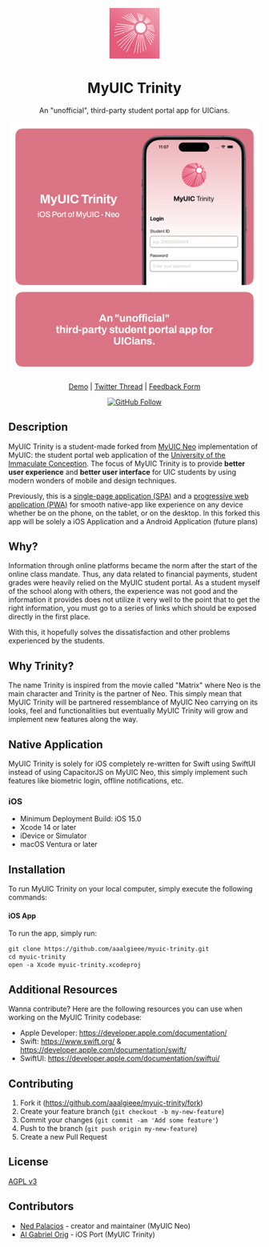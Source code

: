 <div align="center">
  <p><img width="20%" src="./_myuic-neo-web/resources/icon-square.jpg" /></p>
  <h1>MyUIC Trinity</h1>
  <p>An "unofficial", third-party student portal app for UICians.</p>
  <p><img src="https://github.com/aaalgieee/myuic-trinity/blob/master/ios/resources/myuic-trinity.png?raw=true" /></p>

[Demo](https://myuic.nedpals.xyz) |
[Twitter Thread](https://twitter.com/npned/status/1508455998234587140?s=20&t=_ApTg0r4DMKFbSM8QWeqnA) |
[Feedback Form](https://forms.gle/XnE2XuEGi9FdcYt5A)



[![GitHub Follow](https://img.shields.io/github/followers/aaalgieee?style=social&logo=github)](https://github.com/aaalgieee)
</div>

## Description
MyUIC Trinity is a student-made forked from [MyUIC Neo](github.com/nedpals/myuic-neo) implementation of MyUIC: the student portal web application of the [University of the Immaculate Conception](https://uic.edu.ph). The focus of MyUIC Trinity is to provide **better user experience** and **better user interface** for UIC students by using modern wonders of mobile and design techniques.

Previously, this is a [single-page application (SPA)](https://en.wikipedia.org/wiki/Single-page_application) and a [progressive web application (PWA)](https://web.dev/what-are-pwas/) for smooth native-app like experience on any device whether be on the phone, on the tablet, or on the desktop. In this forked this app will be solely a iOS Application and a Android Application (future plans)

## Why?
Information through online platforms became the norm after the start of the online class mandate. Thus, any data related to financial payments, student grades were heavily relied on the MyUIC student portal. As a student myself of the school along with others, the experience was not good and the information it provides does not utilize it very well to the point that to get the right information, you must go to a series of links which should be exposed directly in the first place.

With this, it hopefully solves the dissatisfaction and other problems experienced by the students.

## Why Trinity?
The name Trinity is inspired from the movie called "Matrix" where Neo is the main character and Trinity is the partner of Neo. This simply mean that MyUIC Trinity will be partnered ressemblance of MyUIC Neo carrying on its looks, feel and functionalitiies but eventually MyUIC Trinity will grow and implement new features along the way.

## Native Application
MyUIC Trinity is solely for iOS completely re-written for Swift using SwiftUI instead of using CapacitorJS on MyUIC Neo, this simply implement such features like biometric login, offline notifications, etc.


### iOS
- Minimum Deployment Build: iOS 15.0
- Xcode 14 or later
- iDevice or Simulator
- macOS Ventura or later

## Installation
To run MyUIC Trinity on your local computer, simply execute the following commands:

#### iOS App
To run the app, simply run:
```
git clone https://github.com/aaalgieee/myuic-trinity.git
cd myuic-trinity
open -a Xcode myuic-trinity.xcodeproj
```

## Additional Resources
Wanna contribute? Here are the following resources you can use when working on the MyUIC Trinity codebase:
- Apple Developer: https://developer.apple.com/documentation/
- Swift: https://www.swift.org/ & https://developer.apple.com/documentation/swift/
- SwiftUI: https://developer.apple.com/documentation/swiftui/


## Contributing
1. Fork it (<https://github.com/aaalgieee/myuic-trinity/fork>)
2. Create your feature branch (`git checkout -b my-new-feature`)
3. Commit your changes (`git commit -am 'Add some feature'`)
4. Push to the branch (`git push origin my-new-feature`)
5. Create a new Pull Request

## License
[AGPL v3](LICENSE)

## Contributors
- [Ned Palacios](https://github.com/nedpals) - creator and maintainer (MyUIC Neo)
- [Al Gabriel Orig](https://github.com/aaalgieee) - iOS Port (MyUIC Trinity)
